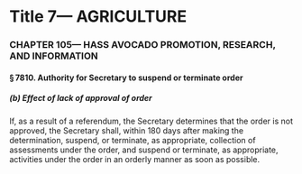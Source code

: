 
# Title 7— AGRICULTURE
### CHAPTER 105— HASS AVOCADO PROMOTION, RESEARCH, AND INFORMATION
#### § 7810. Authority for Secretary to suspend or terminate order
##### (b) Effect of lack of approval of order

If, as a result of a referendum, the Secretary determines that the order is not approved, the Secretary shall, within 180 days after making the determination, suspend, or terminate, as appropriate, collection of assessments under the order, and suspend or terminate, as appropriate, activities under the order in an orderly manner as soon as possible.
